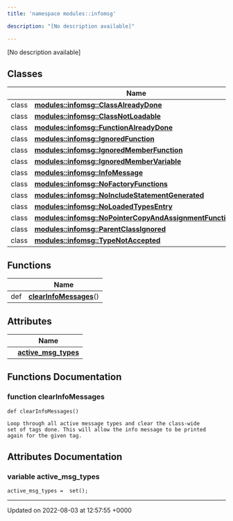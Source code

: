 ```yaml
---
title: 'namespace modules::infomsg'

description: "[No description available]"

---
```







[No description available]

## Classes

|                | Name           |
| -------------- | -------------- |
| class | **[modules::infomsg::ClassAlreadyDone](/documentation/code/main/classes/classmodules_1_1infomsg_1_1classalreadydone/)**  |
| class | **[modules::infomsg::ClassNotLoadable](/documentation/code/main/classes/classmodules_1_1infomsg_1_1classnotloadable/)**  |
| class | **[modules::infomsg::FunctionAlreadyDone](/documentation/code/main/classes/classmodules_1_1infomsg_1_1functionalreadydone/)**  |
| class | **[modules::infomsg::IgnoredFunction](/documentation/code/main/classes/classmodules_1_1infomsg_1_1ignoredfunction/)**  |
| class | **[modules::infomsg::IgnoredMemberFunction](/documentation/code/main/classes/classmodules_1_1infomsg_1_1ignoredmemberfunction/)**  |
| class | **[modules::infomsg::IgnoredMemberVariable](/documentation/code/main/classes/classmodules_1_1infomsg_1_1ignoredmembervariable/)**  |
| class | **[modules::infomsg::InfoMessage](/documentation/code/main/classes/classmodules_1_1infomsg_1_1infomessage/)**  |
| class | **[modules::infomsg::NoFactoryFunctions](/documentation/code/main/classes/classmodules_1_1infomsg_1_1nofactoryfunctions/)**  |
| class | **[modules::infomsg::NoIncludeStatementGenerated](/documentation/code/main/classes/classmodules_1_1infomsg_1_1noincludestatementgenerated/)**  |
| class | **[modules::infomsg::NoLoadedTypesEntry](/documentation/code/main/classes/classmodules_1_1infomsg_1_1noloadedtypesentry/)**  |
| class | **[modules::infomsg::NoPointerCopyAndAssignmentFunctions](/documentation/code/main/classes/classmodules_1_1infomsg_1_1nopointercopyandassignmentfunctions/)**  |
| class | **[modules::infomsg::ParentClassIgnored](/documentation/code/main/classes/classmodules_1_1infomsg_1_1parentclassignored/)**  |
| class | **[modules::infomsg::TypeNotAccepted](/documentation/code/main/classes/classmodules_1_1infomsg_1_1typenotaccepted/)**  |

## Functions

|                | Name           |
| -------------- | -------------- |
| def | **[clearInfoMessages](/documentation/code/main/namespaces/namespacemodules_1_1infomsg/#function-clearinfomessages)**() |

## Attributes

|                | Name           |
| -------------- | -------------- |
| | **[active_msg_types](/documentation/code/main/namespaces/namespacemodules_1_1infomsg/#variable-active-msg-types)**  |


## Functions Documentation

### function clearInfoMessages

```
def clearInfoMessages()
```




```
Loop through all active message types and clear the class-wide
set of tags done. This will allow the info message to be printed
again for the given tag.
```



## Attributes Documentation

### variable active_msg_types

```
active_msg_types =  set();
```





-------------------------------

Updated on 2022-08-03 at 12:57:55 +0000